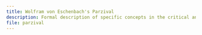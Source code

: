 ```yaml
---
title: Wolfram von Eschenbach's Parzival
description: Formal description of specific concepts in the critical and digital edition of Wolfram von Eschenbach's 'Parzival'.
file: parzival
---
```


